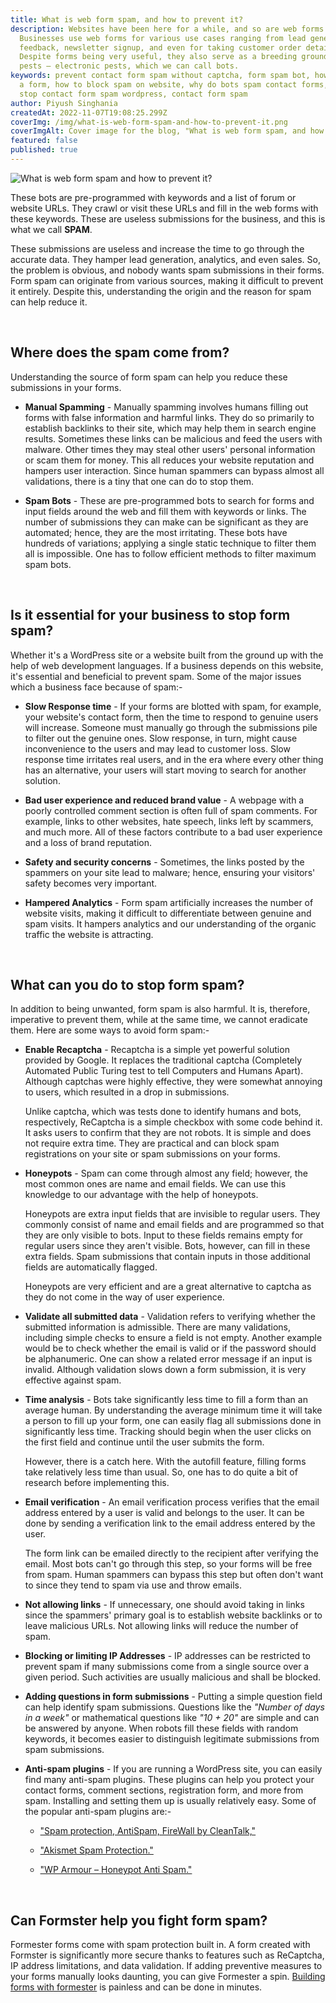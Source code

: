 ```yaml
---
title: What is web form spam, and how to prevent it?
description: Websites have been here for a while, and so are web forms.
  Businesses use web forms for various use cases ranging from lead generation,
  feedback, newsletter signup, and even for taking customer order details.
  Despite forms being very useful, they also serve as a breeding ground for
  pests — electronic pests, which we can call bots.
keywords: prevent contact form spam without captcha, form spam bot, how to spam
  a form, how to block spam on website, why do bots spam contact forms, how to
  stop contact form spam wordpress, contact form spam
author: Piyush Singhania
createdAt: 2022-11-07T19:08:25.299Z
coverImg: /img/what-is-web-form-spam-and-how-to-prevent-it.png
coverImgAlt: Cover image for the blog, "What is web form spam, and how to prevent it?"
featured: false
published: true
---
```


![What is web form spam and how to prevent it?](/img/what-is-web-form-spam-and-how-to-prevent-it.png 'What is web form spam and how to prevent it?')

These bots are pre-programmed with keywords and a list of forum or website URLs. They crawl or visit these URLs and fill in the web forms with these keywords. These are useless submissions for the business, and this is what we call **SPAM**.

These submissions are useless and increase the time to go through the accurate data. They hamper lead generation, analytics, and even sales. So, the problem is obvious, and nobody wants spam submissions in their forms. Form spam can originate from various sources, making it difficult to prevent it entirely. Despite this, understanding the origin and the reason for spam can help reduce it.

<br>

## Where does the spam come from?

Understanding the source of form spam can help you reduce these submissions in your forms.

- **Manual Spamming** - Manually spamming involves humans filling out forms with false information and harmful links. They do so primarily to establish backlinks to their site, which may help them in search engine results. Sometimes these links can be malicious and feed the users with malware. Other times they may steal other users' personal information or scam them for money. This all reduces your website reputation and hampers user interaction. Since human spammers can bypass almost all validations, there is a tiny that one can do to stop them.

- **Spam Bots** - These are pre-programmed bots to search for forms and input fields around the web and fill them with keywords or links. The number of submissions they can make can be significant as they are automated; hence, they are the most irritating. These bots have hundreds of variations; applying a single static technique to filter them all is impossible. One has to follow efficient methods to filter maximum spam bots.

<br>

## Is it essential for your business to stop form spam?

Whether it's a WordPress site or a website built from the ground up with the help of web development languages. If a business depends on this website, it's essential and beneficial to prevent spam. Some of the major issues which a business face because of spam:-

- **Slow Response time** - If your forms are blotted with spam, for example, your website's contact form, then the time to respond to genuine users will increase. Someone must manually go through the submissions pile to filter out the genuine ones. Slow response, in turn, might cause inconvenience to the users and may lead to customer loss. Slow response time irritates real users, and in the era where every other thing has an alternative, your users will start moving to search for another solution.

- **Bad user experience and reduced brand value** - A webpage with a poorly controlled comment section is often full of spam comments. For example, links to other websites, hate speech, links left by scammers, and much more. All of these factors contribute to a bad user experience and a loss of brand reputation.

- **Safety and security concerns** - Sometimes, the links posted by the spammers on your site lead to malware; hence, ensuring your visitors' safety becomes very important.

- **Hampered Analytics** - Form spam artificially increases the number of website visits, making it difficult to differentiate between genuine and spam visits. It hampers analytics and our understanding of the organic traffic the website is attracting.

<br>

## What can you do to stop form spam?

In addition to being unwanted, form spam is also harmful. It is, therefore, imperative to prevent them, while at the same time, we cannot eradicate them. Here are some ways to avoid form spam:-

- **Enable Recaptcha** - Recaptcha is a simple yet powerful solution provided by Google. It replaces the traditional captcha (Completely Automated Public Turing test to tell Computers and Humans Apart). Although captchas were highly effective, they were somewhat annoying to users, which resulted in a drop in submissions.

  Unlike captcha, which was tests done to identify humans and bots, respectively, ReCaptcha is a simple checkbox with some code behind it. It asks users to confirm that they are not robots. It is simple and does not require extra time. They are practical and can block spam registrations on your site or spam submissions on your forms.

- **Honeypots** - Spam can come through almost any field; however, the most common ones are name and email fields. We can use this knowledge to our advantage with the help of honeypots.

  Honeypots are extra input fields that are invisible to regular users. They commonly consist of name and email fields and are programmed so that they are only visible to bots. Input to these fields remains empty for regular users since they aren't visible. Bots, however, can fill in these extra fields. Spam submissions that contain inputs in those additional fields are automatically flagged.

  Honeypots are very efficient and are a great alternative to captcha as they do not come in the way of user experience.

- **Validate all submitted data** - Validation refers to verifying whether the submitted information is admissible. There are many validations, including simple checks to ensure a field is not empty. Another example would be to check whether the email is valid or if the password should be alphanumeric. One can show a related error message if an input is invalid. Although validation slows down a form submission, it is very effective against spam.

- **Time analysis** - Bots take significantly less time to fill a form than an average human. By understanding the average minimum time it will take a person to fill up your form, one can easily flag all submissions done in significantly less time. Tracking should begin when the user clicks on the first field and continue until the user submits the form.

  However, there is a catch here. With the autofill feature, filling forms take relatively less time than usual. So, one has to do quite a bit of research before implementing this.

- **Email verification** - An email verification process verifies that the email address entered by a user is valid and belongs to the user. It can be done by sending a verification link to the email address entered by the user.

  The form link can be emailed directly to the recipient after verifying the email. Most bots can't go through this step, so your forms will be free from spam. Human spammers can bypass this step but often don't want to since they tend to spam via use and throw emails.

- **Not allowing links** - If unnecessary, one should avoid taking in links since the spammers' primary goal is to establish website backlinks or to leave malicious URLs. Not allowing links will reduce the number of spam.

- **Blocking or limiting IP Addresses** - IP addresses can be restricted to prevent spam if many submissions come from a single source over a given period. Such activities are usually malicious and shall be blocked.

- **Adding questions in form submissions** - Putting a simple question field can help identify spam submissions. Questions like the _"Number of days in a week"_ or mathematical questions like _"10 + 20"_ are simple and can be answered by anyone. When robots fill these fields with random keywords, it becomes easier to distinguish legitimate submissions from spam submissions.

- **Anti-spam plugins** - If you are running a WordPress site, you can easily find many anti-spam plugins. These plugins can help you protect your contact forms, comment sections, registration form, and more from spam. Installing and setting them up is usually relatively easy. Some of the popular anti-spam plugins are:-

  - ["Spam protection, AntiSpam, FireWall by CleanTalk," ](https://wordpress.org/plugins/cleantalk-spam-protect/)

  - ["Akismet Spam Protection."](https://wordpress.org/plugins/akismet/)

  - ["WP Armour – Honeypot Anti Spam."](https://wordpress.org/plugins/honeypot/)

<br>

## Can Formster help you fight form spam?

Formester forms come with spam protection built in. A form created with Formster is significantly more secure thanks to features such as ReCaptcha, IP address limitations, and data validation. If adding preventive measures to your forms manually looks daunting, you can give Formester a spin. [Building forms with formester](https://formester.com/blog/how-to-create-form-or-survey/) is painless and can be done in minutes.
